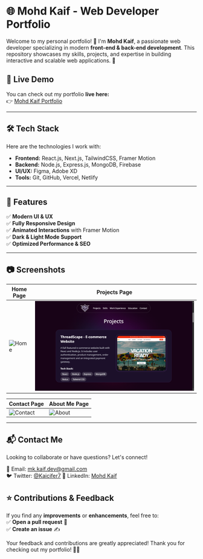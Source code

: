 # 🌐 Mohd Kaif - Web Developer Portfolio

Welcome to my personal portfolio! 👋 I'm **Mohd Kaif**, a passionate web developer specializing in modern **front-end & back-end development**. This repository showcases my skills, projects, and expertise in building interactive and scalable web applications. 🚀

## 🔗 Live Demo
You can check out my portfolio **live here:**  
👉 [Mohd Kaif Portfolio](https://mohdkaifdev.vercel.app)  

---

## 🛠 Tech Stack
Here are the technologies I work with:
- **Frontend:** React.js, Next.js, TailwindCSS, Framer Motion
- **Backend:** Node.js, Express.js, MongoDB, Firebase
- **UI/UX:** Figma, Adobe XD
- **Tools:** Git, GitHub, Vercel, Netlify

---

## 📌 Features
✅ **Modern UI & UX**  
✅ **Fully Responsive Design**  
✅ **Animated Interactions** with Framer Motion  
✅ **Dark & Light Mode Support**  
✅ **Optimized Performance & SEO**  

---

## 📷 Screenshots
| Home Page | Projects Page |
|-----------|--------------|
| ![Home](public/screenshots/home.png) | ![Projects](public/screenshots/projects.png) |

| Contact Page | About Me Page |
|--------------|--------------|
| ![Contact](public/screenshots/contact.png) | ![About](public/screenshots/about.png) |

---

## 📬 Contact Me
Looking to collaborate or have questions? Let's connect!  

📧 Email: [mk.kaif.dev@gmail.com](mailto:mk.kaif.dev@gmail.com)  
🐦 Twitter: [@Kaicifer7](https://www.x.com/Kaicifer7)
💼 LinkedIn: [Mohd Kaif](https://www.linkedin.com/in/mohd-kaif74) 

## ⭐ Contributions & Feedback
If you find any **improvements** or **enhancements**, feel free to:  
✅ **Open a pull request** 📌  
✅ **Create an issue** ✍️  

Your feedback and contributions are greatly appreciated! Thank you for checking out my portfolio! 💙🚀  
